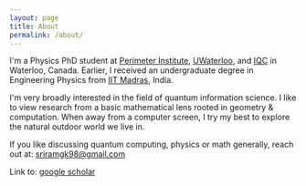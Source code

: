 ```yaml
---
layout: page
title: About
permalink: /about/
---
```


I'm a Physics PhD student at [Perimeter Institute](https://perimeterinstitute.ca), [UWaterloo](https://uwaterloo.ca), and [IQC](https://uwaterloo.ca/institute-for-quantum-computing/) in Waterloo, Canada. Earlier, I received an undergraduate degree in Engineering Physics from [IIT Madras](https://www.iitm.ac.in/), India.

I'm very broadly interested in the field of quantum information science. I like to view research from a basic mathematical lens rooted in geometry & computation. When away from a computer screen, I try my best to explore the natural outdoor world we live in.

If you like discussing quantum computing, physics or math generally, reach out at: [sriramgk98@gmail.com](mailto:sriramgk98@gmail.com)

Link to: [google scholar](https://scholar.google.com/citations?user=d9-T--sAAAAJ&hl=en)



<!-- ![Image of Sriram](https://raw.githubusercontent.com/SriramGkn/sriramgkn.github.io/master/images/Outside_Godav.jpeg)
Outside my hostel at IITM! The COVID-19 pandemic forced us out of this beautiful campus with little notice. -->
<!--[IQC Waterloo](https://uwaterloo.ca/institute-for-quantum-computing/)-->
